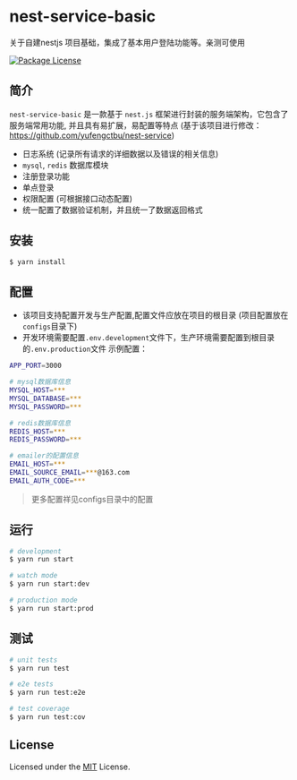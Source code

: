 # nest-service-basic
关于自建nestjs 项目基础，集成了基本用户登陆功能等。亲测可使用


<a href="https://www.npmjs.com/~nestjscore" target="_blank"><img src="https://img.shields.io/npm/l/@nestjs/core.svg" alt="Package License" /></a>

## 简介

`nest-service-basic` 是一款基于 `nest.js` 框架进行封装的服务端架构，它包含了服务端常用功能, 并且具有易扩展，易配置等特点
(基于该项目进行修改：https://github.com/yufengctbu/nest-service)

-   日志系统 (记录所有请求的详细数据以及错误的相关信息)
-   `mysql`, `redis` 数据库模块
-   注册登录功能
-   单点登录
-   权限配置 (可根据接口动态配置)
-   统一配置了数据验证机制，并且统一了数据返回格式

## 安装

```bash
$ yarn install
```

## 配置

-   该项目支持配置开发与生产配置,配置文件应放在项目的根目录 (项目配置放在`configs`目录下)
-   开发环境需要配置`.env.development`文件下，生产环境需要配置到根目录的`.env.production`文件
    示例配置：

```bash
APP_PORT=3000

# mysql数据库信息
MYSQL_HOST=***
MYSQL_DATABASE=***
MYSQL_PASSWORD=***

# redis数据库信息
REDIS_HOST=***
REDIS_PASSWORD=***

# emailer的配置信息
EMAIL_HOST=***
EMAIL_SOURCE_EMAIL=***@163.com
EMAIL_AUTH_CODE=***
```

> 更多配置祥见configs目录中的配置

## 运行

```bash
# development
$ yarn run start

# watch mode
$ yarn run start:dev

# production mode
$ yarn run start:prod
```

## 测试

```bash
# unit tests
$ yarn run test

# e2e tests
$ yarn run test:e2e

# test coverage
$ yarn run test:cov
```

## License

Licensed under the [MIT](/LICENSE) License.
